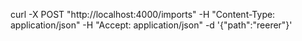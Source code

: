 curl -X POST "http://localhost:4000/imports"
    -H "Content-Type: application/json"
    -H "Accept: application/json"
    -d '{"path":"reerer"}'
